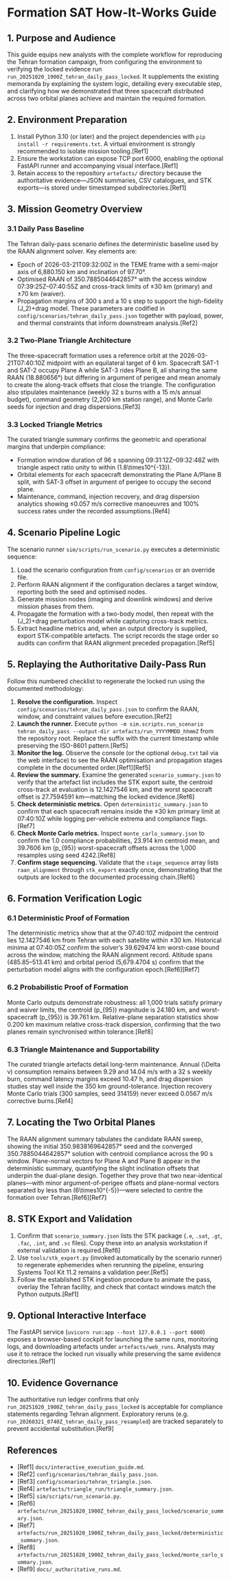 # Formation SAT How-It-Works Guide

## 1. Purpose and Audience
This guide equips new analysts with the complete workflow for reproducing the Tehran formation campaign, from configuring the environment to verifying the locked evidence run `run_20251020_1900Z_tehran_daily_pass_locked`. It supplements the existing memoranda by explaining the system logic, detailing every executable step, and clarifying how we demonstrated that three spacecraft distributed across two orbital planes achieve and maintain the required formation.

## 2. Environment Preparation
1. Install Python 3.10 (or later) and the project dependencies with `pip install -r requirements.txt`. A virtual environment is strongly recommended to isolate mission tooling.[Ref1]
2. Ensure the workstation can expose TCP port 6000, enabling the optional FastAPI runner and accompanying visual interface.[Ref1]
3. Retain access to the repository `artefacts/` directory because the authoritative evidence—JSON summaries, CSV catalogues, and STK exports—is stored under timestamped subdirectories.[Ref1]

## 3. Mission Geometry Overview
### 3.1 Daily Pass Baseline
The Tehran daily-pass scenario defines the deterministic baseline used by the RAAN alignment solver. Key elements are:
- Epoch of 2026-03-21T09:32:00Z in the TEME frame with a semi-major axis of 6,880.150 km and inclination of 97.70°.
- Optimised RAAN of 350.7885044642857° with the access window 07:39:25Z–07:40:55Z and cross-track limits of ±30 km (primary) and ±70 km (waiver).
- Propagation margins of 300 s and a 10 s step to support the high-fidelity \(J_2\)+drag model.
These parameters are codified in `config/scenarios/tehran_daily_pass.json` together with payload, power, and thermal constraints that inform downstream analysis.[Ref2]

### 3.2 Two-Plane Triangle Architecture
The three-spacecraft formation uses a reference orbit at the 2026-03-21T07:40:10Z midpoint with an equilateral target of 6 km. Spacecraft SAT-1 and SAT-2 occupy Plane A while SAT-3 rides Plane B, all sharing the same RAAN (18.880656°) but differing in argument of perigee and mean anomaly to create the along-track offsets that close the triangle. The configuration also stipulates maintenance (weekly 32 s burns with a 15 m/s annual budget), command geometry (2,200 km station range), and Monte Carlo seeds for injection and drag dispersions.[Ref3]

### 3.3 Locked Triangle Metrics
The curated triangle summary confirms the geometric and operational margins that underpin compliance:
- Formation window duration of 96 s spanning 09:31:12Z–09:32:48Z with triangle aspect ratio unity to within \(1.8\times10^{-13}\).
- Orbital elements for each spacecraft demonstrating the Plane A/Plane B split, with SAT-3 offset in argument of perigee to occupy the second plane.
- Maintenance, command, injection recovery, and drag dispersion analytics showing ≤0.057 m/s corrective manoeuvres and 100% success rates under the recorded assumptions.[Ref4]

## 4. Scenario Pipeline Logic
The scenario runner `sim/scripts/run_scenario.py` executes a deterministic sequence:
1. Load the scenario configuration from `config/scenarios` or an override file.
2. Perform RAAN alignment if the configuration declares a target window, reporting both the seed and optimised nodes.
3. Generate mission nodes (imaging and downlink windows) and derive mission phases from them.
4. Propagate the formation with a two-body model, then repeat with the \(J_2\)+drag perturbation model while capturing cross-track metrics.
5. Extract headline metrics and, when an output directory is supplied, export STK-compatible artefacts.
The script records the stage order so audits can confirm that RAAN alignment preceded propagation.[Ref5]

## 5. Replaying the Authoritative Daily-Pass Run
Follow this numbered checklist to regenerate the locked run using the documented methodology:
1. **Resolve the configuration.** Inspect `config/scenarios/tehran_daily_pass.json` to confirm the RAAN, window, and constraint values before execution.[Ref2]
2. **Launch the runner.** Execute `python -m sim.scripts.run_scenario tehran_daily_pass --output-dir artefacts/run_YYYYMMDD_hhmmZ` from the repository root. Replace the suffix with the current timestamp while preserving the ISO-8601 pattern.[Ref5]
3. **Monitor the log.** Observe the console (or the optional `debug.txt` tail via the web interface) to see the RAAN optimisation and propagation stages complete in the documented order.[Ref1][Ref5]
4. **Review the summary.** Examine the generated `scenario_summary.json` to verify that the artefact list includes the STK export suite, the centroid cross-track at evaluation is 12.1427546 km, and the worst spacecraft offset is 27.7594591 km—matching the locked evidence.[Ref6]
5. **Check deterministic metrics.** Open `deterministic_summary.json` to confirm that each spacecraft remains inside the ±30 km primary limit at 07:40:10Z while logging per-vehicle extrema and compliance flags.[Ref7]
6. **Check Monte Carlo metrics.** Inspect `monte_carlo_summary.json` to confirm the 1.0 compliance probabilities, 23.914 km centroid mean, and 39.7606 km \(p_{95}\) worst-spacecraft offsets across the 1,000 resamples using seed 4242.[Ref8]
7. **Confirm stage sequencing.** Validate that the `stage_sequence` array lists `raan_alignment` through `stk_export` exactly once, demonstrating that the outputs are locked to the documented processing chain.[Ref6]

## 6. Formation Verification Logic
### 6.1 Deterministic Proof of Formation
The deterministic metrics show that at the 07:40:10Z midpoint the centroid lies 12.1427546 km from Tehran with each satellite within ±30 km. Historical minima at 07:40:05Z confirm the solver’s 39.629474 km worst-case bound across the window, matching the RAAN alignment record. Altitude spans (485.85–513.41 km) and orbital period (5,679.4704 s) confirm that the perturbation model aligns with the configuration epoch.[Ref6][Ref7]

### 6.2 Probabilistic Proof of Formation
Monte Carlo outputs demonstrate robustness: all 1,000 trials satisfy primary and waiver limits, the centroid \(p_{95}\) magnitude is 24.180 km, and worst-spacecraft \(p_{95}\) is 39.761 km. Relative-plane separation statistics show 0.200 km maximum relative cross-track dispersion, confirming that the two planes remain synchronised within tolerance.[Ref8]

### 6.3 Triangle Maintenance and Supportability
The curated triangle artefacts detail long-term maintenance. Annual \(\Delta v\) consumption remains between 9.29 and 14.04 m/s with a 32 s weekly burn, command latency margins exceed 10.47 h, and drag dispersion studies stay well inside the 350 km ground-tolerance. Injection recovery Monte Carlo trials (300 samples, seed 314159) never exceed 0.0567 m/s corrective burns.[Ref4]

## 7. Locating the Two Orbital Planes
The RAAN alignment summary tabulates the candidate RAAN sweep, showing the initial 350.9838169642857° seed and the converged 350.7885044642857° solution with centroid compliance across the 90 s window. Plane-normal vectors for Plane A and Plane B appear in the deterministic summary, quantifying the slight inclination offsets that underpin the dual-plane design. Together they prove that two near-identical planes—with minor argument-of-perigee offsets and plane-normal vectors separated by less than \(6\times10^{-5}\)—were selected to centre the formation over Tehran.[Ref6][Ref7]

## 8. STK Export and Validation
1. Confirm that `scenario_summary.json` lists the STK package (`.e`, `.sat`, `.gt`, `.fac`, `.int`, and `.sc` files). Copy these into an analysis workstation if external validation is required.[Ref6]
2. Use `tools/stk_export.py` (invoked automatically by the scenario runner) to regenerate ephemerides when rerunning the pipeline, ensuring Systems Tool Kit 11.2 remains a validation peer.[Ref5]
3. Follow the established STK ingestion procedure to animate the pass, overlay the Tehran facility, and check that contact windows match the Python outputs.[Ref1]

## 9. Optional Interactive Interface
The FastAPI service (`uvicorn run:app --host 127.0.0.1 --port 6000`) exposes a browser-based cockpit for launching the same runs, monitoring logs, and downloading artefacts under `artefacts/web_runs`. Analysts may use it to retrace the locked run visually while preserving the same evidence directories.[Ref1]

## 10. Evidence Governance
The authoritative run ledger confirms that only `run_20251020_1900Z_tehran_daily_pass_locked` is acceptable for compliance statements regarding Tehran alignment. Exploratory reruns (e.g. `run_20260321_0740Z_tehran_daily_pass_resampled`) are tracked separately to prevent accidental substitution.[Ref9]

## References
- [Ref1] `docs/interactive_execution_guide.md`.
- [Ref2] `config/scenarios/tehran_daily_pass.json`.
- [Ref3] `config/scenarios/tehran_triangle.json`.
- [Ref4] `artefacts/triangle_run/triangle_summary.json`.
- [Ref5] `sim/scripts/run_scenario.py`.
- [Ref6] `artefacts/run_20251020_1900Z_tehran_daily_pass_locked/scenario_summary.json`.
- [Ref7] `artefacts/run_20251020_1900Z_tehran_daily_pass_locked/deterministic_summary.json`.
- [Ref8] `artefacts/run_20251020_1900Z_tehran_daily_pass_locked/monte_carlo_summary.json`.
- [Ref9] `docs/_authoritative_runs.md`.

